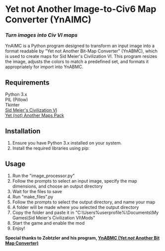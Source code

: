 # Yet not Another Image-to-Civ6 Map Converter (YnAIMC)
### ***Turn images into Civ VI maps***
YnAIMC is a Python program designed to transform an input image into a format readable by "Yet not Another Bit-Map Converter" (YnABMC), which is used to create maps for Sid Meier's Civilization VI. This program resizes the image, adjusts the colors to match a predefined set, and formats it appropriately for import into YnABMC.

## Requirements
Python 3.x \
PIL (Pillow) \
Tkinter \
[Sid Meier's Civilization VI](https://store.steampowered.com/app/289070/Sid_Meiers_Civilization_VI/) \
[Yet (not) Another Maps Pack](https://github.com/seelingcat/Civ6-YnAMP)

## Installation
1. Ensure you have Python 3.x installed on your system.
2. Install the required libraries using pip:

## Usage
1. Run the "image_processor.py"
2. Follow the prompts to select an input image, specify the map dimensions, and choose an output directory
3. Wait for the files to save
4. Run "make_files".py
5. Follow the prompts to select the output directory, and name your map
6. A folder will be made where you selected the output directory
7. Copy the folder and paste it in "C:\Users\%userprofile%\Documents\My Games\Sid Meier's Civilization VI\Mods"
8. Start the game and enable the mod
9. Enjoy!

**Special thanks to Zobtzler and his program, [YnABMC (Yet *not* Another Bit Map Converter)](https://github.com/Zobtzler/YnABMC)**
